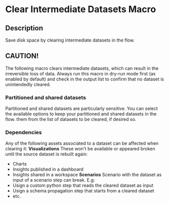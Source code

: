 # Clear Intermediate Datasets Macro

## Description
Save disk space by clearing intermediate datasets in the flow.

## CAUTION!
The following macro clears intermediate datasets, which can result in the irreversible loss of data.
Always run this macro in dry-run mode first (as enabled by default) and check in the output list to 
confirm that no dataset is unintendedly cleared.

### Partitioned and shared datasets
Partitioned and shared datasets are particularly sensitive. You can select the available options to keep your partitioned and shared datasets in the flow. 
them from the list of datasets to be cleared, if desired so.

### Dependencies
Any of the following assets associated to a dataset can be affected when clearing it:
**Visualizations**
These won't be available or appeared broken until the source dataset is rebuilt again:
- Charts
- Insights published in a dashboard
- Insights shared in a workspace
**Scenarios**
Scenario with the dataset as input of a scenario step can break. E.g:
- Usign a custom python step that reads the cleared dataset as input
- Usign a schema propagation step that starts from a cleared dataset
- etc.
